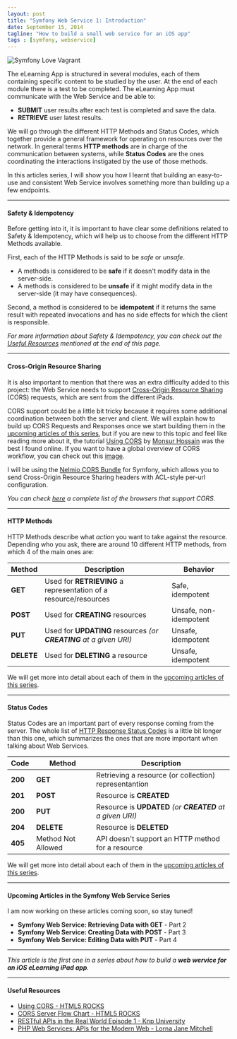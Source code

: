 ```yaml
---
layout: post
title: "Symfony Web Service 1: Introduction"
date: September 15, 2014
tagline: "How to build a small web service for an iOS app"
tags : [symfony, webservice]
---
```


![Symfony Love Vagrant](http://miriamtocino.github.io/images/web-service-introduction.svg)

The eLearning App is structured in several modules, each of them containing specific content to be studied by the user. At the end of each module there is a test to be completed. The eLearning App must communicate with the Web Service and be able to:

* **SUBMIT** user results after each test is completed and save the data.
* **RETRIEVE** user latest results.

We will go through the different HTTP Methods and Status Codes, which together provide a general framework for operating on resources over the network. In general terms **HTTP methods** are in charge of the communication between systems, while **Status Codes** are the ones coordinating the interactions instigated by the use of those methods.

In this articles series, I will show you how I learnt that building an easy-to-use and consistent Web Service involves something more than building up a few endpoints.

- - -

#### Safety & Idempotency

Before getting into it, it is important to have clear some definitions related to Safety & Idempotency, which will help us to choose from the different HTTP Methods available.

First, each of the HTTP Methods is said to be _safe_ or _unsafe_.

* A methods is considered to be **safe** if it doesn't modify data in the server-side.
* A methods is considered to be **unsafe** if it might modify data in the server-side (it may have consequences).

Second, a method is considered to be **idempotent** if it returns the same result with repeated invocations and has no side effects for which the client is responsible.

_For more information about Safety & Idempotency, you can check out the [Useful Resources](http://miriamtocino.com/articles/symfony-web-service-introduction/#useful-resources) mentioned at the end of this page._

- - -

#### Cross-Origin Resource Sharing

It is also important to mention that there was an extra difficulty added to this project: the Web Service needs to support [Cross-Origin Resource Sharing](http://www.w3.org/TR/cors/) (CORS) requests, which are sent from the different iPads.

CORS support could be a little bit tricky because it requires some additional coordination between both the server and client. We will explain how to build up CORS Requests and Responses once we start building them in the [upcoming articles of this series](http://miriamtocino.com/articles/symfony-web-service-introduction/#upcoming-articles-in-the-symfony-web-service-series), but if you are new to this topic and feel like reading more about it, the tutorial [Using CORS](http://www.html5rocks.com/en/tutorials/cors/) by [Monsur Hossain](https://twitter.com/monsur) was the best I found online. If you want to have a global overview of CORS workflow, you can check out this [image](http://www.html5rocks.com/static/images/cors_server_flowchart.png).

I will be using the [Nelmio CORS Bundle](https://github.com/nelmio/NelmioCorsBundle) for Symfony, which allows you to send Cross-Origin Resource Sharing headers with ACL-style per-url configuration.

_You can check [here](http://caniuse.com/#search=cors) a complete list of the browsers that support CORS._

- - -

#### HTTP Methods

HTTP Methods describe what _action_ you want to take against the resource. Depending who you ask, there are around 10 different HTTP methods, from which 4 of the main ones are:

| Method  | Description                                                             | Behavior		           |
|---------|---------------------------------------------------------------------|------------------------|
| **GET**     | Used for **RETRIEVING** a representation of a resource/resources   | Safe, idempotent       |
| **POST**    | Used for **CREATING** resources                                   | Unsafe, non-idempotent |
| **PUT**			| Used for **UPDATING** resources _(or **CREATING** at a given URI)_ | Unsafe, idempotent     |
| **DELETE**  | Used for **DELETING** a resource     															| Unsafe, idempotent     |

We will get more into detail about each of them in the [upcoming articles of this series](http://miriamtocino.com/articles/symfony-web-service-introduction/#upcoming-articles-in-the-symfony-web-service-series).

- - -

#### Status Codes

Status Codes are an important part of every response coming from the server. The whole list of [HTTP Response Status Codes](http://en.wikipedia.org/wiki/List_of_HTTP_status_codes) is a little bit longer than this one, which summarizes the ones that are more important when talking about Web Services.

| Code | Method   | Description   |
|------|----------|-----------|
| **200** | **GET**       | Retrieving a resource (or collection) representantion   |
| **201** | **POST**       | Resource is **CREATED**   |
| **200** | **PUT**       | Resource is **UPDATED** _(or **CREATED** at a given URI)_|
| **204** | **DELETE**     | Resource is **DELETED**                                       |
| **405** | Method Not Allowed  | API doesn't support an HTTP method for a resource     |

We will get more into detail about each of them in the [upcoming articles of this series](http://miriamtocino.com/articles/symfony-web-service-introduction/#upcoming-articles-in-the-symfony-web-service-series).

- - -

#### Upcoming Articles in the Symfony Web Service Series

I am now working on these articles coming soon, so stay tuned!

* **Symfony Web Service: Retrieving Data with GET** - Part 2
* **Symfony Web Service: Creating Data with POST** - Part 3
* **Symfony Web Service: Editing Data with PUT** - Part 4

- - -

_This article is the first one in a series about how to build a **web wervice for an iOS eLearning iPad app**._

- - -

#### Useful Resources

* [Using CORS - HTML5 ROCKS](http://www.html5rocks.com/en/tutorials/cors/)
* [CORS Server Flow Chart - HTML5 ROCKS](http://www.html5rocks.com/static/images/cors_server_flowchart.png)
* [RESTful APIs in the Real World Episode 1 - Knp University](http://knpuniversity.com/screencast/rest)
* [PHP Web Services: APIs for the Modern Web - Lorna Jane Mitchell](http://www.amazon.com/PHP-Web-Services-APIs-Modern-ebook/dp/B00CH9J8NM/ref=sr_1_1_bnp_1_kin?ie=UTF8&qid=1411020934&sr=8-1&keywords=PHP+Web+Services%3A+APIs+for+the+Modern+Web)


